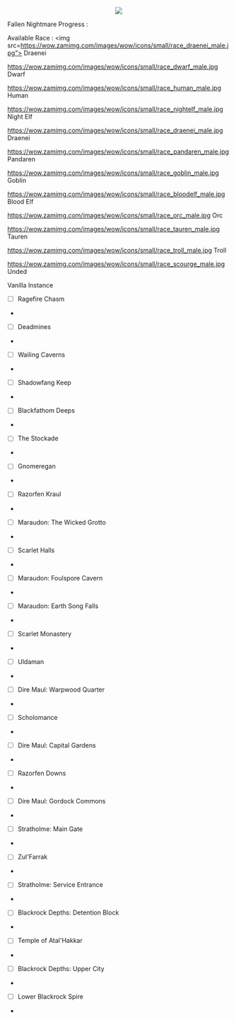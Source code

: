 <p align="center">
  <img src="https://i.imgur.com/r2BD4Yq.jpg">
</p>

Fallen Nightmare Progress :

Available Race :
<img src=https://wow.zamimg.com/images/wow/icons/small/race_draenei_male.jpg"> Draenei

https://wow.zamimg.com/images/wow/icons/small/race_dwarf_male.jpg Dwarf

https://wow.zamimg.com/images/wow/icons/small/race_human_male.jpg Human

https://wow.zamimg.com/images/wow/icons/small/race_nightelf_male.jpg Night Elf

https://wow.zamimg.com/images/wow/icons/small/race_draenei_male.jpg Draenei

https://wow.zamimg.com/images/wow/icons/small/race_pandaren_male.jpg Pandaren

https://wow.zamimg.com/images/wow/icons/small/race_goblin_male.jpg Goblin

https://wow.zamimg.com/images/wow/icons/small/race_bloodelf_male.jpg Blood Elf

https://wow.zamimg.com/images/wow/icons/small/race_orc_male.jpg Orc

https://wow.zamimg.com/images/wow/icons/small/race_tauren_male.jpg Tauren

https://wow.zamimg.com/images/wow/icons/small/race_troll_male.jpg Troll

https://wow.zamimg.com/images/wow/icons/small/race_scourge_male.jpg Unded

Vanilla Instance
* [ ] Ragefire Chasm
- 
* [ ] Deadmines
-
* [ ] Wailing Caverns
-
* [ ] Shadowfang Keep
-
* [ ] Blackfathom Deeps
-
* [ ] The Stockade
-
* [ ] Gnomeregan
-
* [ ] Razorfen Kraul
-
* [ ] Maraudon: The Wicked Grotto
-
* [ ] Scarlet Halls
-
* [ ] Maraudon: Foulspore Cavern
-
* [ ] Maraudon: Earth Song Falls
-
* [ ] Scarlet Monastery
-
* [ ] Uldaman
-
* [ ] Dire Maul: Warpwood Quarter
-
* [ ] Scholomance
-
* [ ] Dire Maul: Capital Gardens
-
* [ ] Razorfen Downs
-
* [ ] Dire Maul: Gordock Commons
-
* [ ] Stratholme: Main Gate
-
* [ ] Zul'Farrak
-
* [ ] Stratholme: Service Entrance
-
* [ ] Blackrock Depths: Detention Block
-
* [ ] Temple of Atal'Hakkar
-
* [ ] Blackrock Depths: Upper City
-
* [ ] Lower Blackrock Spire
-

